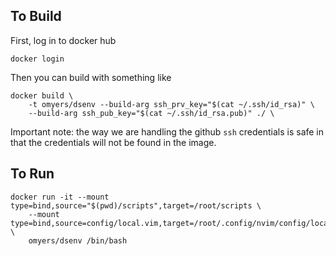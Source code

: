 ## To Build
First, log in to docker hub

```
docker login
```

Then you can build with something like

```
docker build \
    -t omyers/dsenv --build-arg ssh_prv_key="$(cat ~/.ssh/id_rsa)" \
    --build-arg ssh_pub_key="$(cat ~/.ssh/id_rsa.pub)" ./ \
```

Important note: the way we are handling the github `ssh` credentials is safe in
that the credentials will not be found in the image.

## To Run

```
docker run -it --mount type=bind,source="$(pwd)/scripts",target=/root/scripts \
    --mount type=bind,source=config/local.vim,target=/root/.config/nvim/config/local.vim \
    omyers/dsenv /bin/bash
```

